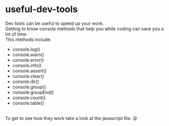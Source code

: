# useful-dev-tools
Dev tools can be useful to speed up your work. 
<br>
Getting to know console methods that help you while coding can save you a lot of time.
<br>
This methods include:
<ul>
  <li>console.log()</li>
  <li>console.warn()</li>
  <li>console.error()</li>
  <li>console.info()</li>
  <li>console.assert()</li>
  <li>console.clear()</li>
  <li>console.dir()</li>
  <li>console.group()</li>
  <li>console.groupEnd()</li>
  <li>console.count()</li>
  <li>console.table()</li>
  </ul>
<br>
To get to see how they work take a look at the javascript file. 😜
